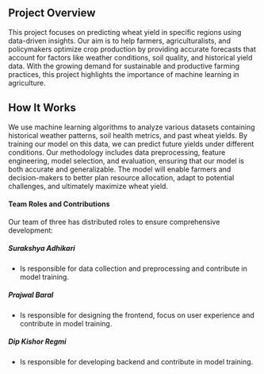 ## Project Overview
This project focuses on predicting wheat yield in specific regions using data-driven insights. Our aim is to help farmers, agriculturalists, and policymakers optimize crop production by providing accurate forecasts that account for factors like weather conditions, soil quality, and historical yield data. With the growing demand for sustainable and productive farming practices, this project highlights the importance of machine learning in agriculture.

## How It Works
We use machine learning algorithms to analyze various datasets containing historical weather patterns, soil health metrics, and past wheat yields. By training our model on this data, we can predict future yields under different conditions. Our methodology includes data preprocessing, feature engineering, model selection, and evaluation, ensuring that our model is both accurate and generalizable. The model will enable farmers and decision-makers to better plan resource allocation, adapt to potential challenges, and ultimately maximize wheat yield.

#### Team Roles and Contributions
Our team of three has distributed roles to ensure comprehensive development:

##### Surakshya Adhikari
 - Is responsible for data collection and preprocessing and contribute in model training.

##### Prajwal Baral 
- Is responsible for designing the frontend, focus on user experience and contribute in model training. 

##### Dip Kishor Regmi 
- Is responsible for developing backend and contribute in model training. 